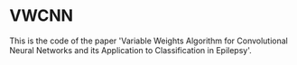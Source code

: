 # VWCNN

This is the code of the paper 'Variable Weights Algorithm for Convolutional Neural Networks and its Application to Classification in Epilepsy'.
